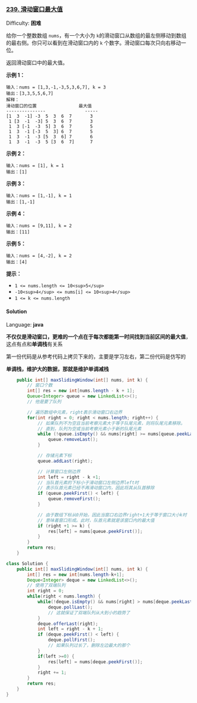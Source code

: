 ### [239\. 滑动窗口最大值](https://leetcode-cn.com/problems/sliding-window-maximum/)

Difficulty: **困难**


给你一个整数数组 `nums`，有一个大小为 `k`的滑动窗口从数组的最左侧移动到数组的最右侧。你只可以看到在滑动窗口内的 `k` 个数字。滑动窗口每次只向右移动一位。

返回滑动窗口中的最大值。

**示例 1：**

```
输入：nums = [1,3,-1,-3,5,3,6,7], k = 3
输出：[3,3,5,5,6,7]
解释：
滑动窗口的位置                最大值
---------------               -----
[1  3  -1] -3  5  3  6  7       3
 1 [3  -1  -3] 5  3  6  7       3
 1  3 [-1  -3  5] 3  6  7       5
 1  3  -1 [-3  5  3] 6  7       5
 1  3  -1  -3 [5  3  6] 7       6
 1  3  -1  -3  5 [3  6  7]      7
```

**示例 2：**

```
输入：nums = [1], k = 1
输出：[1]
```

**示例 3：**

```
输入：nums = [1,-1], k = 1
输出：[1,-1]
```

**示例 4：**

```
输入：nums = [9,11], k = 2
输出：[11]
```

**示例 5：**

```
输入：nums = [4,-2], k = 2
输出：[4]
```

**提示：**

*   `1 <= nums.length <= 10<sup>5</sup>`
*   `-10<sup>4</sup> <= nums[i] <= 10<sup>4</sup>`
*   `1 <= k <= nums.length`

#### Solution

Language: **java**



**不仅仅是滑动窗口，更难的一个点在于每次都能第一时间找到当前区间的最大值**，这点有点和**单调栈**有关系

第一份代码是从参考代码上拷贝下来的，主要是学习左右，第二份代码是仿写的



**单调栈，维护大的数据，那就是维护单调减栈**

```java
    public int[] maxSlidingWindow(int[] nums, int k) {
        // 窗口个数
        int[] res = new int[nums.length - k + 1];
        Queue<Integer> queue = new LinkedList<>();
      	// 他是要了队列

        // 遍历数组中元素，right表示滑动窗口右边界
        for(int right = 0; right < nums.length; right++) {
            // 如果队列不为空且当前考察元素大于等于队尾元素，则将队尾元素移除。
            // 直到，队列为空或当前考察元素小于新的队尾元素
            while (!queue.isEmpty() && nums[right] >= nums[queue.peekLast()]) {
                queue.removeLast();
            }

            // 存储元素下标
            queue.addLast(right);

            // 计算窗口左侧边界
            int left = right - k +1;
            // 当队首元素的下标小于滑动窗口左侧边界left时
            // 表示队首元素已经不再滑动窗口内，因此将其从队首移除
            if (queue.peekFirst() < left) {
                queue.removeFirst();
            }

            // 由于数组下标从0开始，因此当窗口右边界right+1大于等于窗口大小k时
            // 意味着窗口形成。此时，队首元素就是该窗口内的最大值
            if (right +1 >= k) {
                res[left] = nums[queue.peekFirst()];
            }
        }
        return res;
    }
```



```java
class Solution {
    public int[] maxSlidingWindow(int[] nums, int k) {
        int[] res = new int[nums.length-k+1];
        Deque<Integer> deque = new LinkedList<>();
      	// 使用了双端队列
        int right = 0;
        while(right < nums.length) {
            while(!deque.isEmpty() && nums[right] > nums[deque.peekLast()]) {
                deque.pollLast();
                // 这就保证了双端队列从大到小的趋势了
            }
            deque.offerLast(right);
            int left = right - k + 1;
            if (deque.peekFirst() < left) {
                deque.pollFirst();
                // 如果队列过长了，删除左边最大的那个
            }
            if(left >=0) {
                res[left] = nums[deque.peekFirst()];
            }
            right += 1;
        }
        return res;
    }
}
```

